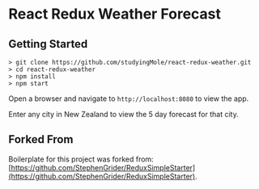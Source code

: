 # React Redux Weather Forecast

## Getting Started

```shell
> git clone https://github.com/studyingMole/react-redux-weather.git
> cd react-redux-weather
> npm install
> npm start
```

Open a browser and navigate to `http://localhost:8080` to view the app.

Enter any city in New Zealand to view the 5 day forecast for that city.

## Forked From

Boilerplate for this project was forked from: [https://github.com/StephenGrider/ReduxSimpleStarter](https://github.com/StephenGrider/ReduxSimpleStarter).
